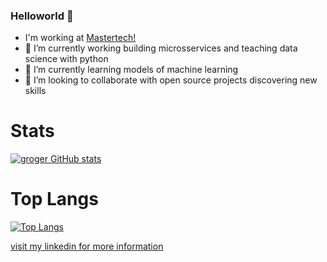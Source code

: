 ### Helloworld 👋

-    I'm working at [Mastertech!](https://mastertech.com.br)
- 🔭 I’m currently working building microsservices and teaching data science with python
- 🌱 I’m currently learning models of machine learning  
- 👯 I’m looking to collaborate with open source projects discovering new skills

# Stats

[![groger GitHub stats](https://github-readme-stats.vercel.app/api?username=g-roger&count_private=true&show_icons=true&theme=tokyonight)](https://github.com/anuraghazra/github-readme-stats)

# Top Langs

[![Top Langs](https://github-readme-stats.vercel.app/api/top-langs/?username=g-roger&show_icons=true&theme=tokyonight&layout=compact&count_private=true&orgs=mastertech,probem)](https://github.com/anuraghazra/github-readme-stats)


[visit my linkedin for more information](https://www.linkedin.com/in/gabriel-roger/)
